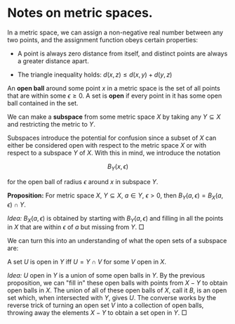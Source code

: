# Notes on metric spaces.

In a metric space, we can assign a non-negative real number between any two points, and the assignment function obeys certain properties:

 - A point is always zero distance from itself, and distinct points are always a greater distance apart.

 - The triangle inequality holds: $d(x, z) \leq d(x, y) + d(y, z)$

An **open ball** around some point $x$ in a metric space is the set of all points that are within some $\epsilon \geq 0$. A set is **open** if every point in it has some open ball contained in the set.

We can make a **subspace** from some metric space $X$ by taking any $Y \subseteq X$ and restricting the metric to $Y$.

Subspaces introduce the potential for confusion since a subset of $X$ can either be considered open with respect to the metric space $X$ or with respect to a subspace $Y$ of $X$. With this in mind, we introduce the notation

$$B_Y(x, \epsilon)$$

for the open ball of radius $\epsilon$ around $x$ in subspace $Y$.

**Proposition:** For metric space $X$, $Y \subseteq X$, $a \in Y$, $\epsilon > 0$, then $B_Y(a, \epsilon) = B_X(a, \epsilon) \cap Y$.

*Idea:* $B_X(a, \epsilon)$ is obtained by starting with $B_Y(a, \epsilon)$ and filling in all the points in $X$ that are within $\epsilon$ of $a$ but missing from $Y$. $\Box$

We can turn this into an understanding of what the open sets of a subspace are:

A set $U$ is open in $Y$ iff $U = Y \cap V$ for some $V$ open in $X$.

*Idea:* $U$ open in $Y$ is a union of some open balls in $Y$. By the previous proposition, we can "fill in" these open balls with points from $X - Y$ to obtain open balls in $X$. The union of all of these open balls of $X$, call it $B$, is an open set which, when intersected with $Y$, gives $U$. The converse works by the reverse trick of turning an open set $V$ into a collection of open balls, throwing away the elements $X - Y$ to obtain a set open in $Y$. $\Box$

